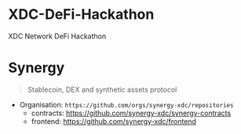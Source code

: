 # XDC-DeFi-Hackathon

XDC Network DeFi Hackathon

# Synergy

> Stablecoin, DEX and synthetic assets protocol

-   Organisation: `https://github.com/orgs/synergy-xdc/repositories`
    -   contracts: https://github.com/synergy-xdc/synergy-contracts
    -   frontend: https://github.com/synergy-xdc/frontend
